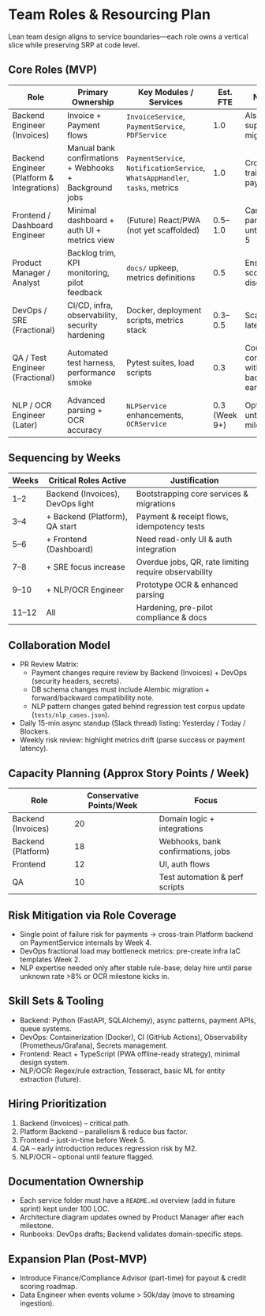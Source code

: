 # Team Roles & Resourcing Plan

Lean team design aligns to service boundaries—each role owns a vertical slice while preserving SRP at code level.

## Core Roles (MVP)
| Role | Primary Ownership | Key Modules / Services | Est. FTE | Notes |
|------|-------------------|------------------------|----------|-------|
| Backend Engineer (Invoices) | Invoice + Payment flows | `InvoiceService`, `PaymentService`, `PDFService` | 1.0 | Also supports migrations |
| Backend Engineer (Platform & Integrations) | Manual bank confirmations + Webhooks + Background jobs | `PaymentService`, `NotificationService`, `WhatsAppHandler`, `tasks`, metrics | 1.0 | Cross-trains on payments |
| Frontend / Dashboard Engineer | Minimal dashboard + auth UI + metrics view | (Future) React/PWA (not yet scaffolded) | 0.5–1.0 | Can be part-time until Week 5 |
| Product Manager / Analyst | Backlog trim, KPI monitoring, pilot feedback | `docs/` upkeep, metrics definitions | 0.5 | Ensures scope discipline |
| DevOps / SRE (Fractional) | CI/CD, infra, observability, security hardening | Docker, deployment scripts, metrics stack | 0.3–0.5 | Scales later |
| QA / Test Engineer (Fractional) | Automated test harness, performance smoke | Pytest suites, load scripts | 0.3 | Could be combined with backend early |
| NLP / OCR Engineer (Later) | Advanced parsing + OCR accuracy | `NLPService` enhancements, `OCRService` | 0.3 (Week 9+) | Optional until OCR milestone |

## Sequencing by Weeks
| Weeks | Critical Roles Active | Justification |
|-------|-----------------------|---------------|
| 1–2 | Backend (Invoices), DevOps light | Bootstrapping core services & migrations |
| 3–4 | + Backend (Platform), QA start | Payment & receipt flows, idempotency tests |
| 5–6 | + Frontend (Dashboard) | Need read-only UI & auth integration |
| 7–8 | + SRE focus increase | Overdue jobs, QR, rate limiting require observability |
| 9–10 | + NLP/OCR Engineer | Prototype OCR & enhanced parsing |
| 11–12 | All | Hardening, pre-pilot compliance & docs |

## Collaboration Model
- PR Review Matrix:
  - Payment changes require review by Backend (Invoices) + DevOps (security headers, secrets).
  - DB schema changes must include Alembic migration + forward/backward compatibility note.
  - NLP pattern changes gated behind regression test corpus update (`tests/nlp_cases.json`).
- Daily 15-min async standup (Slack thread) listing: Yesterday / Today / Blockers.
- Weekly risk review: highlight metrics drift (parse success or payment latency).

## Capacity Planning (Approx Story Points / Week)
| Role | Conservative Points/Week | Focus |
|------|--------------------------|-------|
| Backend (Invoices) | 20 | Domain logic + integrations |
| Backend (Platform) | 18 | Webhooks, bank confirmations, jobs |
| Frontend | 12 | UI, auth flows |
| QA | 10 | Test automation & perf scripts |

## Risk Mitigation via Role Coverage
- Single point of failure risk for payments -> cross-train Platform backend on PaymentService internals by Week 4.
- DevOps fractional load may bottleneck metrics: pre-create infra IaC templates Week 2.
- NLP expertise needed only after stable rule-base; delay hire until parse unknown rate >8% or OCR milestone kicks in.

## Skill Sets & Tooling
- Backend: Python (FastAPI, SQLAlchemy), async patterns, payment APIs, queue systems.
- DevOps: Containerization (Docker), CI (GitHub Actions), Observability (Prometheus/Grafana), Secrets management.
- Frontend: React + TypeScript (PWA offline-ready strategy), minimal design system.
- NLP/OCR: Regex/rule extraction, Tesseract, basic ML for entity extraction (future).

## Hiring Prioritization
1. Backend (Invoices) – critical path.
2. Platform Backend – parallelism & reduce bus factor.
3. Frontend – just-in-time before Week 5.
4. QA – early introduction reduces regression risk by M2.
5. NLP/OCR – optional until feature flagged.

## Documentation Ownership
- Each service folder must have a `README.md` overview (add in future sprint) kept under 100 LOC.
- Architecture diagram updates owned by Product Manager after each milestone.
- Runbooks: DevOps drafts; Backend validates domain-specific steps.

## Expansion Plan (Post-MVP)
- Introduce Finance/Compliance Advisor (part-time) for payout & credit scoring roadmap.
- Data Engineer when events volume > 50k/day (move to streaming ingestion).
